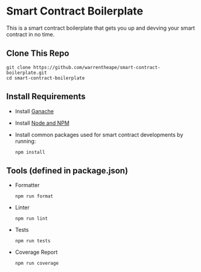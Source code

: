 # Smart Contract Boilerplate

This is a smart contract boilerplate that gets you up and devving your smart contract in no time.

## Clone This Repo

```
git clone https://github.com/warrentheape/smart-contract-boilerplate.git
cd smart-contract-boilerplate
```
## Install Requirements

- Install [Ganache](https://trufflesuite.com/ganache/)
- Install  [Node and NPM](https://docs.npmjs.com/downloading-and-installing-node-js-and-npm)

- Install common packages used for smart contract developments by running:
    ```
    npm install
    ```
## Tools (defined in package.json)
- Formatter
    ```
    npm run format
    ```
- Linter
    ```
    npm run lint
    ```
- Tests
    ```
    npm run tests 
    ```
- Coverage Report
    ```
    npm run coverage
    ```



